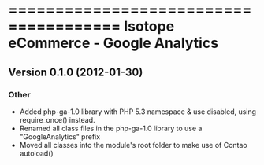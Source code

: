 ======================================
Isotope eCommerce - Google Analytics
======================================

Version 0.1.0 (2012-01-30)
------------------------------

### Other
- Added php-ga-1.0 library with PHP 5.3 namespace & use disabled, using require_once() instead.
- Renamed all class files in the php-ga-1.0 library to use a "GoogleAnalytics" prefix 
- Moved all classes into the module's root folder to make use of Contao autoload()